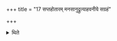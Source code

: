 +++
title = "17 सप्तहोतारम् मनसानुद्रुत्याहवनीये सग्रहं"

+++

<details><summary>थिते</summary>

सप्तहोतारं मनसानुद्रुत्याहवनीये सग्रहं हुत्वोदञ्चः प्रह्वा बहिष्पवमानाय पञ्चर्त्विजः समन्वारब्धाः सर्पन्ति १७
</details>
